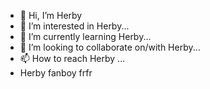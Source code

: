 - 👋 Hi, I’m Herby
- 👀 I’m interested in Herby...
- 🌱 I’m currently learning Herby...
- 💞️ I’m looking to collaborate on/with Herby...
- 📫 How to reach Herby ...
- Herby fanboy frfr

<!---
Tukanmadar123/Tukanmadar123 is a ✨ special ✨ repository because its `README.md` (this file) appears on your GitHub profile.
You can click the Preview link to take a look at your changes.
--->
